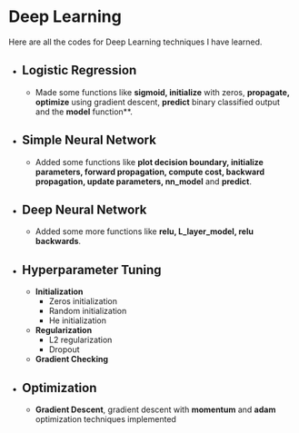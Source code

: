 # Deep Learning
Here are all the codes for Deep Learning techniques I have learned.

* ## Logistic Regression    
   * Made some functions like **sigmoid, initialize** with zeros, **propagate, optimize** using gradient descent, **predict** binary classified output and the **model** function**.
* ## Simple Neural Network    
   * Added some functions like **plot decision boundary, initialize parameters, forward propagation, compute cost, backward propagation, update parameters, nn_model** and **predict**.
* ## Deep Neural Network    
   * Added some more functions like **relu, L_layer_model, relu backwards**.
* ## Hyperparameter Tuning    
   * **Initialization**
      * Zeros initialization
      * Random initialization
      * He initialization  
   * **Regularization**
      * L2 regularization  
      * Dropout  
   * **Gradient Checking**
* ## Optimization    
   * **Gradient Descent**, gradient descent with **momentum** and **adam** optimization techniques implemented
